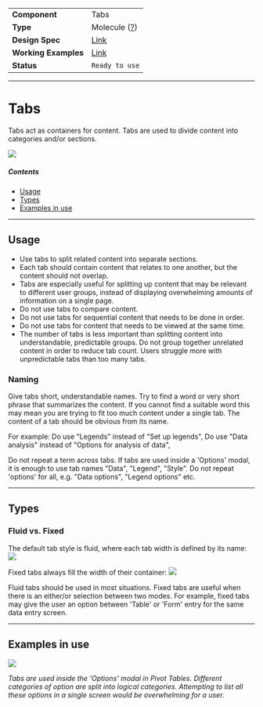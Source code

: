 |                      |                                                                     |
| -------------------- | ------------------------------------------------------------------- |
| **Component**        | Tabs                                                                |
| **Type**             | Molecule ([?](http://atomicdesign.bradfrost.com/chapter-2/))        |
| **Design Spec**      | [Link](https://sketch.cloud/s/DwkDk/GmKbAL5)                        |
| **Working Examples** | [Link](https://ui.dhis2.nu/demo/?path=/story/navigation-tab-bar--default-fluid) |
| **Status**           | `Ready to use`                                                      |

---

# Tabs

Tabs act as containers for content. Tabs are used to divide content into categories and/or sections.

![](../images/tabs.png)

##### Contents

- [Usage](#usage)
- [Types](#types)
- [Examples in use](#examples-in-use)

---

## Usage

- Use tabs to split related content into separate sections.
- Each tab should contain content that relates to one another, but the content should not overlap.
- Tabs are especially useful for splitting up content that may be relevant to different user groups, instead of displaying overwhelming amounts of information on a single page.
- Do not use tabs to compare content.
- Do not use tabs for sequential content that needs to be done in order.
- Do not use tabs for content that needs to be viewed at the same time.
- The number of tabs is less important than splitting content into understandable, predictable groups. Do not group together unrelated content in order to reduce tab count. Users struggle more with unpredictable tabs than too many tabs.

### Naming

Give tabs short, understandable names. Try to find a word or very short phrase that summarizes the content. If you cannot find a suitable word this may mean you are trying to fit too much content under a single tab. The content of a tab should be obvious from its name.

For example:
Do use "Legends" instead of "Set up legends",
Do use "Data analysis" instead of "Options for analysis of data",

Do not repeat a term across tabs. If tabs are used inside a 'Options' modal, it is enough to use tab names "Data", "Legend", "Style". Do not repeat 'options' for all, e.g. "Data options", "Legend options" etc.

---

## Types

### Fluid vs. Fixed

The default tab style is fluid, where each tab width is defined by its name:
![](../images/tabs-fluid.png)

Fixed tabs always fill the width of their container:
![](../images/tabs-fixed.png)

Fluid tabs should be used in most situations. Fixed tabs are useful when there is an either/or selection between two modes. For example, fixed tabs may give the user an option between 'Table' or 'Form' entry for the same data entry screen.

---

## Examples in use

![](../images/tabs-example.png)

_Tabs are used inside the 'Options' modal in Pivot Tables. Different categories of option are split into logical categories. Attempting to list all these options in a single screen would be overwhelming for a user._
